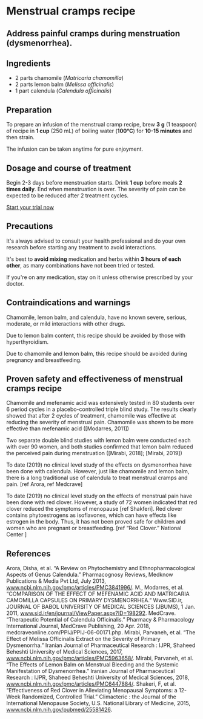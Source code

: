 # Menstrual cramps recipe 

## Address painful cramps during menstruation (dysmenorrhea).

## Ingredients
- 2 parts chamomile (*Matricaria chamomilla*)
- 2 parts lemon balm (*Melissa officinalis*)
- 1 part calendula (*Calendula officinalis*)

## Preparation

To prepare an infusion of the menstrual cramp recipe, brew **3 g** (1 teaspoon) of recipe in **1 cup** (250 mL) of boiling water (**100°C**) for **10-15 minutes** and then strain.

The infusion can be taken anytime for pure enjoyment.

## Dosage and course of treatment

Begin 2-3 days before menstruation starts. Drink **1 cup** before meals **2 times daily**. End when menstruation is over.
The severity of pain can be expected to be reduced after 2 treatment cycles. 

[Start your trial now](#todo-add-page-link)

## Precautions

It's always advised to consult your health professional and do your own research before starting any treatment to avoid interactions.

It's best to **avoid mixing** medication and herbs within **3 hours of each other**, as many combinations have not been tried or tested.

If you're on any medication, stay on it unless otherwise prescribed by your doctor.

## Contraindications and warnings

Chamomile, lemon balm, and calendula, have no known severe, serious, moderate, or mild interactions with other drugs.

Due to lemon balm content, this recipe should be avoided by those with hyperthyroidism.

Due to chamomile and lemon balm, this recipe should be avoided during pregnancy and breastfeeding.

## Proven safety and effectiveness of menstrual cramps recipe

Chamomile and mefenamic acid was extensively tested in 80 students over 6 period cycles in a placebo-controlled triple blind study. The results clearly showed that after 2 cycles of treatment, chamomile was effective at reducing the severity of menstrual pain. Chamomile was shown to be more effective than mefenamic acid ([Modarres, 2011])

Two separate double blind studies with lemon balm were conducted each with over 90 women, and both studies confirmed that lemon balm reduced the perceived pain during menstruation ([Mirabi, 2018]; [Mirabi, 2019])

To date (2019) no clinical level study of the effects on dysmenorrhea have been done with calendula. However, just like chamomile and lemon balm, there is a long traditional use of calendula to treat menstrual cramps and pain. [ref Arora, ref Medcrave] 

To date (2019) no clinical level study on the effects of menstrual pain have been done with red clover. However, a study of 72 women indicated that red clover reduced the symptoms of menopause [ref Shakferi]. Red clover contains phytoestrogens as isoflavones, which can have effects like estrogen in the body. Thus, it has not been proved safe for children and women who are pregnant or breastfeeding. [ref “Red Clover.” National Center ]

## References

Arora, Disha, et al. “A Review on Phytochemistry and Ethnopharmacological Aspects of Genus Calendula.” Pharmacognosy Reviews, Medknow Publications &amp; Media Pvt Ltd, July 2013, www.ncbi.nlm.nih.gov/pmc/articles/PMC3841996/.
M., Modarres, et al. “COMPARISON OF THE EFFECT OF MEFENAMIC ACID AND MATRICARIA CAMOMILLA CAPSULES ON PRIMARY DYSMENORRHEA.” Www.SID.ir, JOURNAL OF BABOL UNIVERSITY OF MEDICAL SCIENCES (JBUMS), 1 Jan. 2011, www.sid.ir/en/journal/ViewPaper.aspx?ID=198292.
MedCrave. “Therapeutic Potential of Calendula Officinalis.” Pharmacy &amp; Pharmacology International Journal, MedCrave Publishing, 20 Apr. 2018, medcraveonline.com/PPIJ/PPIJ-06-00171.php.
Mirabi, Parvaneh, et al. “The Effect of Melissa Officinalis Extract on the Severity of Primary Dysmenorrha.” Iranian Journal of Pharmaceutical Research : IJPR, Shaheed Beheshti University of Medical Sciences, 2017, www.ncbi.nlm.nih.gov/pmc/articles/PMC5963658/.
Mirabi, Parvaneh, et al. “The Effects of Lemon Balm on Menstrual Bleeding and the Systemic Manifestation of Dysmenorrhea.” Iranian Journal of Pharmaceutical Research : IJPR, Shaheed Beheshti University of Medical Sciences, 2018, www.ncbi.nlm.nih.gov/pmc/articles/PMC6447884/.
Shakeri, F, et al. “Effectiveness of Red Clover in Alleviating Menopausal Symptoms: a 12-Week Randomized, Controlled Trial.” Climacteric : the Journal of the International Menopause Society, U.S. National Library of Medicine, 2015, www.ncbi.nlm.nih.gov/pubmed/25581426.

